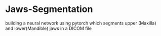 # Jaws-Segmentation
building a neural network using pytorch which segments upper (Maxilla) and lower(Mandible) jaws in a DICOM file
